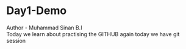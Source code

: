 # Day1-Demo
Author - Muhammad Sinan B.I 
<br>
Today we learn about practising the GITHUB again
today we have git session 